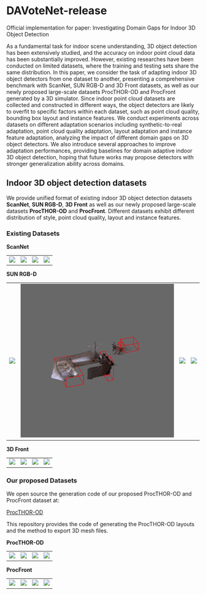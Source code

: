 # DAVoteNet-release
Official implementation for paper: Investigating Domain Gaps for Indoor 3D Object Detection

As a fundamental task for indoor scene understanding, 3D object detection has been extensively studied, and the accuracy on indoor point cloud data has been substantially improved. 
However, existing researches have been conducted on limited datasets, where the training and testing sets share the same distribution. 
In this paper, we consider the task of adapting indoor 3D object detectors from one dataset to another, presenting a comprehensive benchmark with ScanNet, SUN RGB-D and 3D Front datasets, as well as our newly proposed large-scale datasets ProcTHOR-OD and ProcFront generated by a 3D simulator. 
Since indoor point cloud datasets are collected and constructed in different ways, the object detectors are likely to overfit to specific factors within each dataset, such as point cloud quality, bounding box layout and instance features. 
We conduct experiments across datasets on different adaptation scenarios including synthetic-to-real adaptation, point cloud quality adaptation, layout adaptation and instance feature adaptation, analyzing the impact of different domain gaps on 3D object detectors. 
We also introduce several approaches to improve adaptation performances, providing baselines for domain adaptive indoor 3D object detection, hoping that future works may propose detectors with stronger generalization ability across domains.

## Indoor 3D object detection datasets

We provide unified format of existing indoor 3D object detection datasets **ScanNet**, **SUN RGB-D**, **3D Front**
as well as our newly proposed large-scale datasets **ProcTHOR-OD** and **ProcFront**.
Different datasets exhibit different distribution of style, point cloud quality, layout and instance features.

### Existing Datasets

**ScanNet**

<table>
  <tr>
    <td><img src="figures/scannet/01.gif" width="100%"></td>
    <td><img src="figures/scannet/02.gif" width="100%"></td>
    <td><img src="figures/scannet/03.gif" width="100%"></td>
    <td><img src="figures/scannet/04.gif" width="100%"></td>
  </tr>
</table>

**SUN RGB-D**

<table>
  <tr>
    <td><img src="figures/sunrgbd/01.gif" width="100%"></td>
    <td><img src="figures/sunrgbd/02.gif" width="100%"></td>
    <td><img src="figures/sunrgbd/03.gif" width="100%"></td>
    <td><img src="figures/sunrgbd/04.gif" width="100%"></td>
  </tr>
</table>

**3D Front**

<table>
  <tr>
    <td><img src="figures/3dfront/01.gif" width="100%"></td>
    <td><img src="figures/3dfront/02.gif" width="100%"></td>
    <td><img src="figures/3dfront/03.gif" width="100%"></td>
    <td><img src="figures/3dfront/04.gif" width="100%"></td>
  </tr>
</table>


### Our proposed Datasets

We open source the generation code of our proposed ProcTHOR-OD and ProcFront dataset at:

[ProcTHOR-OD](https://github.com/JeremyZhao1998/ProcTHOR-OD)

This repository provides the code of generating the ProcTHOR-OD layouts and the method to export 3D mesh files.

**ProcTHOR-OD**

<table>
  <tr>
    <td><img src="figures/procthor/01.gif" width="100%"></td>
    <td><img src="figures/procthor/02.gif" width="100%"></td>
    <td><img src="figures/procthor/03.gif" width="100%"></td>
    <td><img src="figures/procthor/04.gif" width="100%"></td>
  </tr>
</table>

**ProcFront**

<table>
  <tr>
    <td><img src="figures/procfront/01.gif" width="100%"></td>
    <td><img src="figures/procfront/02.gif" width="100%"></td>
    <td><img src="figures/procfront/03.gif" width="100%"></td>
    <td><img src="figures/procfront/04.gif" width="100%"></td>
  </tr>
</table>
